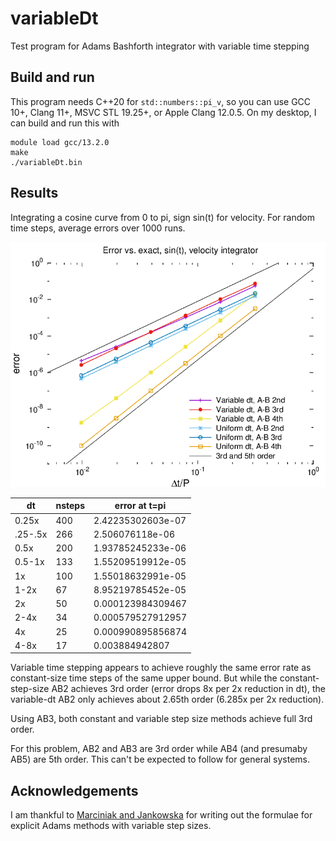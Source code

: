 # variableDt
Test program for Adams Bashforth integrator with variable time stepping

## Build and run
This program needs C++20 for `std::numbers::pi_v`, so you can use GCC 10+, Clang 11+, MSVC STL 19.25+, or Apple Clang 12.0.5.
On my desktop, I can build and run this with

	module load gcc/13.2.0
	make
	./variableDt.bin

## Results
Integrating a cosine curve from 0 to pi, sign sin(t) for velocity. For random time steps, average errors over 1000 runs.

![Error vs. time step, Cosine-follower](velsine.png)

| dt     | nsteps | error at t=pi
|--------|--------|------------------
| 0.25x  | 400    | 2.42235302603e-07
|.25-.5x | 266    | 2.506076118e-06
| 0.5x   | 200    | 1.93785245233e-06
| 0.5-1x | 133    | 1.55209519912e-05
|  1x    | 100    | 1.55018632991e-05
| 1-2x   |  67    | 8.95219785452e-05
|  2x    |  50    | 0.000123984309467
| 2-4x   |  34    | 0.000579527912957
|  4x    |  25    | 0.000990895856874
| 4-8x   |  17    | 0.003884942807

Variable time stepping appears to achieve roughly the same error rate as constant-size
time steps of the same upper bound.
But while the constant-step-size AB2 achieves 3rd order (error drops 8x per 2x reduction in dt),
the variable-dt AB2 only achieves about 2.65th order (6.285x per 2x reduction).

Using AB3, both constant and variable step size methods achieve full 3rd order.

For this problem, AB2 and AB3 are 3rd order while AB4 (and presumaby AB5) are 5th order.
This can't be expected to follow for general systems.

## Acknowledgements
I am thankful to [Marciniak and Jankowska](https://link.springer.com/article/10.1007/s11075-019-00774-y) for writing out the formulae for explicit Adams methods with variable step sizes.
